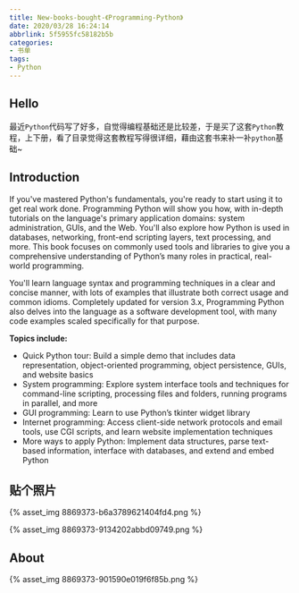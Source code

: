 ```yaml
---
title: New-books-bought-《Programming-Python》
date: 2020/03/28 16:24:14
abbrlink: 5f5955fc58182b5b
categories:
- 书单
tags:
- Python
---
```

## Hello
最近`Python`代码写了好多，自觉得编程基础还是比较差，于是买了这套`Python`教程，上下册，看了目录觉得这套教程写得很详细，藉由这套书来补一补`python`基础~

## Introduction
If you've mastered Python's fundamentals, you're ready to start using it to get real work done. Programming Python will show you how, with in-depth tutorials on the language's primary application domains: system administration, GUIs, and the Web. You'll also explore how Python is used in databases, networking, front-end scripting layers, text processing, and more. This book focuses on commonly used tools and libraries to give you a comprehensive understanding of Python’s many roles in practical, real-world programming.

You'll learn language syntax and programming techniques in a clear and concise manner, with lots of examples that illustrate both correct usage and common idioms. Completely updated for version 3.x, Programming Python also delves into the language as a software development tool, with many code examples scaled specifically for that purpose.

**Topics include:**

- Quick Python tour: Build a simple demo that includes data representation, object-oriented programming, object persistence, GUIs, and website basics
- System programming: Explore system interface tools and techniques for command-line scripting, processing files and folders, running programs in parallel, and more
- GUI programming: Learn to use Python’s tkinter widget library
- Internet programming: Access client-side network protocols and email tools, use CGI scripts, and learn website implementation techniques
- More ways to apply Python: Implement data structures, parse text-based information, interface with databases, and extend and embed Python


## 贴个照片
{% asset_img 8869373-b6a3789621404fd4.png %}

{% asset_img 8869373-9134202abbd09749.png %}

## About
{% asset_img 8869373-901590e019f6f85b.png %}

